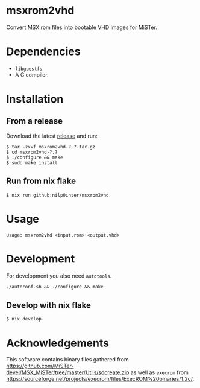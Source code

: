 # msxrom2vhd

Convert MSX rom files into bootable VHD images for MiSTer.


Dependencies
============

* `libguestfs`
* A C compiler.


Installation
============


From a release
--------------

Download the latest [release](https://github.com/nilp0inter/msxrom2vhd/releases) and run:

```
$ tar -zxvf msxrom2vhd-?.?.tar.gz
$ cd msxrom2vhd-?.?
$ ./configure && make
$ sudo make install
```

Run from nix flake
------------------

```console
$ nix run github:nilp0inter/msxrom2vhd
```

Usage
=====

```
Usage: msxrom2vhd <input.rom> <output.vhd>
```


Development
===========

For development you also need `autotools`.

```
./autoconf.sh && ./configure && make
```

Develop with nix flake
----------------------

```console
$ nix develop
```

Acknowledgements
================

This software contains binary files gathered from https://github.com/MiSTer-devel/MSX_MiSTer/tree/master/Utils/sdcreate.zip as well as `execrom` from https://sourceforge.net/projects/execrom/files/ExecROM%20binaries/1.2c/.

